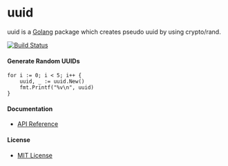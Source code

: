 # uuid

uuid is a [Golang](http://golang.org) package which creates pseudo uuid by using crypto/rand.

[![Build Status](https://travis-ci.org/northbright/uuid.svg?branch=master)](https://travis-ci.org/northbright/uuid)

#### Generate Random UUIDs

    for i := 0; i < 5; i++ {
        uuid, _ := uuid.New()
        fmt.Printf("%v\n", uuid)
    }

#### Documentation
* [API Reference](http://godoc.org/github.com/northbright/uuid)

#### License
* [MIT License](./LICENSE)
